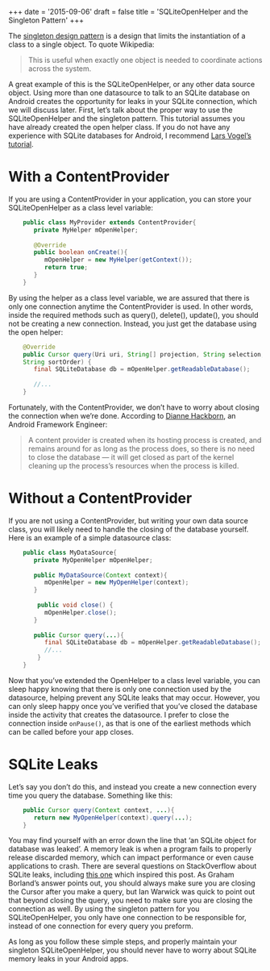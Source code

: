 +++
date = '2015-09-06'
draft = false
title = 'SQLiteOpenHelper and the Singleton Pattern'
+++


The [singleton design pattern](https://en.wikipedia.org/wiki/Singleton_pattern) is a design that limits the instantiation of a class to a single object. To quote Wikipedia:

> This is useful when exactly one object is needed to coordinate actions across the system.

A great example of this is the SQLiteOpenHelper, or any other data source object. Using more than one datasource to talk to an SQLite database on Android creates the opportunity for leaks in your SQLite connection, which we will discuss later. First, let’s talk about the proper way to use the SQLiteOpenHelper and the singleton pattern. This tutorial assumes you have already created the open helper class. If you do not have any experience with SQLite databases for Android, I recommend [Lars Vogel’s tutorial](http://www.vogella.com/tutorials/AndroidSQLite/article.html).

<!--more-->

# With a ContentProvider

If you are using a ContentProvider in your application, you can store your SQLiteOpenHelper as a class level variable:

```java
    public class MyProvider extends ContentProvider{ 
       private MyHelper mOpenHelper;  
     
       @Override 
       public boolean onCreate(){
          mOpenHelper = new MyHelper(getContext()); 
          return true; 
       }
    }
```

By using the helper as a class level variable, we are assured that there is only one connection anytime the ContentProvider is used. In other words, inside the required methods such as query(), delete(), update(), you should not be creating a new connection. Instead, you just get the database using the open helper:

```java
    @Override
    public Cursor query(Uri uri, String[] projection, String selection, String[] selectionArgs,
    String sortOrder) {
       final SQLiteDatabase db = mOpenHelper.getReadableDatabase();
     
       //...
    }
```

Fortunately, with the ContentProvider, we don’t have to worry about closing the connection when we’re done. According to [Dianne Hackborn](https://groups.google.com/forum/#!msg/android-developers/NwDRpHUXt0U/jIam4Q8-cqQJ), an Android Framework Engineer:

> A content provider is created when its hosting process is created, and remains around for as long as the process does, so there is no need to close the database — it will get closed as part of the kernel cleaning up the process’s resources when the process is killed.

# Without a ContentProvider

If you are not using a ContentProvider, but writing your own data source class, you will likely need to handle the closing of the database yourself. Here is an example of a simple datasource class:

```java
    public class MyDataSource{ 
       private MyOpenHelper mOpenHelper; 
     
       public MyDataSource(Context context){ 
          mOpenHelper = new MyOpenHelper(context); 
       }
     
        public void close() { 
          mOpenHelper.close(); 
       }
       
       public Cursor query(...){
          final SQLiteDatabase db = mOpenHelper.getReadableDatabase();
          //...
        }
    }
```

Now that you’ve extended the OpenHelper to a class level variable, you can sleep happy knowing that there is only one connection used by the datasource, helping prevent any SQLite leaks that may occur. However, you can only sleep happy once you’ve verified that you’ve closed the database inside the activity that creates the datasource. I prefer to close the connection inside `onPause()`, as that is one of the earliest methods which can be called before your app closes.

# SQLite Leaks

Let’s say you don’t do this, and instead you create a new connection every time you query the database. Something like this:

```java
    public Cursor query(Context context, ...){ 
       return new MyOpenHelper(context).query(...);
    }
```

You may find yourself with an error down the line that ‘an SQLite object for database was leaked’. A memory leak is when a program fails to properly release discarded memory, which can impact performance or even cause applications to crash. There are several questions on StackOverflow about SQLite leaks, including [this one](http://stackoverflow.com/questions/12801602/android-sqlite-leaked/12801889#12801889) which inspired this post. As Graham Borland’s answer points out, you should always make sure you are closing the Cursor after you make a query, but Ian Warwick was quick to point out that beyond closing the query, you need to make sure you are closing the connection as well. By using the singleton pattern for you SQLiteOpenHelper, you only have one connection to be responsible for, instead of one connection for every query you preform.

As long as you follow these simple steps, and properly maintain your singleton SQLiteOpenHelper, you should never have to worry about SQLite memory leaks in your Android apps.